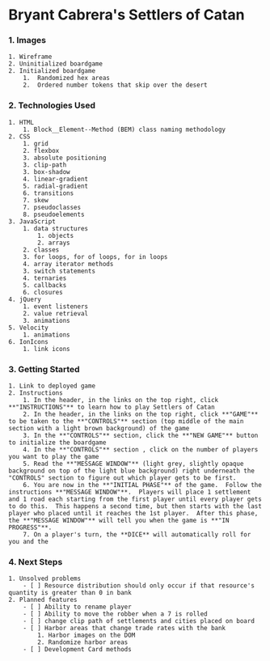 # Bryant Cabrera's Settlers of Catan

### 1. Images
	1. Wireframe
	2. Uninitialized boardgame
	2. Initialized boardgame
		1.  Randomized hex areas
		2.  Ordered number tokens that skip over the desert
### 2. Technologies Used
	1. HTML
		1. Block__Element--Method (BEM) class naming methodology
	2. CSS
		1. grid
		2. flexbox
		3. absolute positioning
		3. clip-path
		3. box-shadow
		4. linear-gradient
		5. radial-gradient
		6. transitions
		7. skew
		7. pseudoclasses
		8. pseudoelements
	3. JavaScript
		1. data structures
			1. objects
			2. arrays
		2. classes
		3. for loops, for of loops, for in loops
		4. array iterator methods
		3. switch statements
		4. ternaries
		5. callbacks
		6. closures
	4. jQuery
		1. event listeners
		2. value retrieval
		3. animations
	5. Velocity
		1. animations
	6. IonIcons
		1. link icons
### 3. Getting Started
	1. Link to deployed game
	2. Instructions
		1. In the header, in the links on the top right, click **"INSTRUCTIONS"** to learn how to play Settlers of Catan
		2. In the header, in the links on the top right, click **"GAME"** to be taken to the **"CONTROLS"** section (top middle of the main section with a light brown background) of the game
		3. In the **"CONTROLS"** section, click the **"NEW GAME"** button to initialize the boardgame
		4. In the **"CONTROLS"** section , click on the number of players you want to play the game
		5. Read the **"MESSAGE WINDOW"** (light grey, slightly opaque background on top of the light blue background) right underneath the "CONTROLS" section to figure out which player gets to be first.
		6. You are now in the **"INITIAL PHASE"** of the game.  Follow the instructions **"MESSAGE WINDOW"**.  Players will place 1 settlement and 1 road each starting from the first player until every player gets to do this.  This happens a second time, but then starts with the last player who placed until it reaches the 1st player.  After this phase, the **"MESSAGE WINDOW"** will tell you when the game is **"IN PROGRESS"**.
		7. On a player's turn, the **DICE** will automatically roll for you and the 
### 4. Next Steps
	1. Unsolved problems
		- [ ] Resource distribution should only occur if that resource's quantity is greater than 0 in bank
	2. Planned features
		- [ ] Ability to rename player
		- [ ] Ability to move the robber when a 7 is rolled
		- [ ] change clip path of settlements and cities placed on board
		- [ ] Harbor areas that change trade rates with the bank
        	1. Harbor images on the DOM
        	2. Randomize harbor areas
		- [ ] Development Card methods